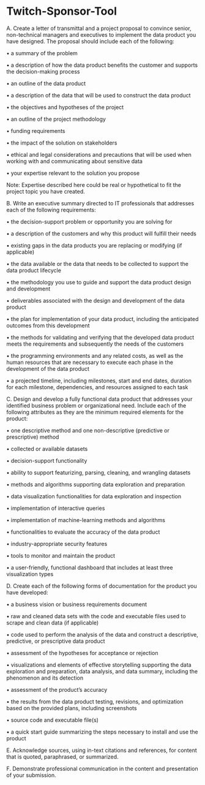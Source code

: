 # Twitch-Sponsor-Tool

A.  Create a letter of transmittal and a project proposal to convince senior, non-technical managers and executives to implement the data product you have designed. The proposal should include each of the following:

•  a summary of the problem

•  a description of how the data product benefits the customer and supports the decision-making process

•  an outline of the data product

•  a description of the data that will be used to construct the data product

•  the objectives and hypotheses of the project

•  an outline of the project methodology

•  funding requirements

•  the impact of the solution on stakeholders

•  ethical and legal considerations and precautions that will be used when working with and communicating about sensitive data

•  your expertise relevant to the solution you propose



Note: Expertise described here could be real or hypothetical to fit the project topic you have created.



B.  Write an executive summary directed to IT professionals that addresses each of the following requirements:

•  the decision-support problem or opportunity you are solving for

•  a description of the customers and why this product will fulfill their needs

•  existing gaps in the data products you are replacing or modifying (if applicable)

•  the data available or the data that needs to be collected to support the data product lifecycle

•  the methodology you use to guide and support the data product design and development

•  deliverables associated with the design and development of the data product

•  the plan for implementation of your data product, including the anticipated outcomes from this development

•  the methods for validating and verifying that the developed data product meets the requirements and subsequently the needs of the customers

•  the programming environments and any related costs, as well as the human resources that are necessary to execute each phase in the development of the data product

•  a projected timeline, including milestones, start and end dates, duration for each milestone, dependencies, and resources assigned to each task



C.  Design and develop a fully functional data product that addresses your identified business problem or organizational need. Include each of the following attributes as they are the minimum required elements for the product:

•  one descriptive method and one non-descriptive (predictive or prescriptive) method

•  collected or available datasets

•  decision-support functionality

•  ability to support featurizing, parsing, cleaning, and wrangling datasets

•  methods and algorithms supporting data exploration and preparation

•  data visualization functionalities for data exploration and inspection

•  implementation of interactive queries

•  implementation of machine-learning methods and algorithms

•  functionalities to evaluate the accuracy of the data product

•  industry-appropriate security features

•  tools to monitor and maintain the product

•  a user-friendly, functional dashboard that includes at least three visualization types



D.  Create each of the following forms of documentation for the product you have developed:

•  a business vision or business requirements document

•  raw and cleaned data sets with the code and executable files used to scrape and clean data (if applicable)

•  code used to perform the analysis of the data and construct a descriptive, predictive, or prescriptive data product

•  assessment of the hypotheses for acceptance or rejection

•  visualizations and elements of effective storytelling supporting the data exploration and preparation, data analysis, and data summary, including the phenomenon and its detection

•  assessment of the product’s accuracy

•  the results from the data product testing, revisions, and optimization based on the provided plans, including screenshots

•  source code and executable file(s)

•  a quick start guide summarizing the steps necessary to install and use the product



E.  Acknowledge sources, using in-text citations and references, for content that is quoted, paraphrased, or summarized.



F.  Demonstrate professional communication in the content and presentation of your submission.

